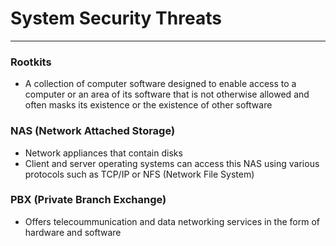 # System Security Threats
---
### Rootkits
* A collection of computer software designed to enable access to a computer or an area of its software that is not otherwise allowed and often masks its existence or the existence of other software

### NAS (Network Attached Storage)
* Network appliances that contain disks
* Client and server operating systems can access this NAS using various protocols such as TCP/IP or NFS (Network File System)

### PBX (Private Branch Exchange)
* Offers telecoummunication and data networking services in the form of hardware and software
